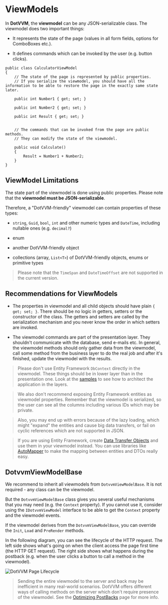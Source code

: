 # ViewModels

In **DotVVM**, the **viewmodel** can be any JSON-serializable class. The viewmodel does two important things:

+ It represents the state of the page (values in all form fields, options for ComboBoxes etc.).

+ It defines commands which can be invoked by the user (e.g. button clicks). 

```CSHARP
public class CalculatorViewModel 
{
    // The state of the page is represented by public properties.
    // If you serialize the viewmodel, you should have all the information to be able to restore the page in the exactly same state later.

    public int Number1 { get; set; }

    public int Number2 { get; set; }

    public int Result { get; set; }


    // The commands that can be invoked from the page are public methods.
    // They can modify the state of the viewmodel.

    public void Calculate() 
    {
        Result = Number1 + Number2;
    }
}
```

## ViewModel Limitations

The state part of the viewmodel is done using public properties. Please note that the **viewmodel must be JSON-serializable**. 

Therefore, a "DotVVM-friendly" viewmodel can contain properties of these types:

* `string`, `Guid`, `bool`, `int` and other numeric types and `DateTime`, including nullable ones (e.g. `decimal?`)

* enum

* another DotVVM-friendly object

* collections (array, `List<T>`) of DotVVM-friendly objects, enums or primitive types

> Please note that the `TimeSpan` and `DateTimeOffset` are not supported in the current version. 

## Recommendations for ViewModels

+ The properties in viewmodel and all child objects should have plain `{ get; set; }`. There should be no logic in getters, setters or the constructor of the class. The getters and setters are called by the serialization mechanism and you never know the order in which setters are invoked.

+ The viewmodel commands are part of the presentation layer. They shouldn't communicate with the database, send e-mails etc. 
In general, the viewmodel methods should only gather data from the viewmodel, call some method from the business layer to do  the real job and after it's finished, update the viewmodel with the results. 

> Please don't use Entity Framework `DbContext` directly in the viewmodel. These things should be in lower layer than in the presentation one. Look at the [samples](/docs/samples) to see how to architect the application in the layers.

> We also don't recommend exposing Entity Framework entities as viewmodel properties. Remember that the viewmodel is serialized, so the user can see all the columns including various IDs which may be private. 

> Also, you may end up with errors because of the lazy loading, which might "expand" the entities and cause big data transfers, or fail on cyclic references which are not supported in JSON.  

> If you are using Entity Framework, create [Data Transfer Objects](https://en.wikipedia.org/wiki/Data_transfer_object) and use them in your viewmodel instead. You can use libraries like [AutoMapper](http://automapper.org/) to make the mapping between entities and DTOs really easy.


## DotvvmViewModelBase

We recommend to inherit all viewmodels from `DotvvmViewModelBase`. It is not required - any class can be the viewmodel. 

But the `DotvvmViewModelBase` class gives you several useful mechanisms that you may need (e.g. the `Context` property). If you cannot use it, consider using the `IDotvvmViewModel` interface to be able to get the `Context` property and the viewmodel events.

If the viewmodel derives from the `DotvvmViewModelBase`, you can override the `Init`, `Load` and `PreRender` methods. 

In the following diagram, you can see the lifecycle of the HTTP request. The left side shows what's going on when the client access the page first time (the HTTP GET request). The right side shows what happens during the postback (e.g. when the user clicks a button to call a method in the viewmodel).

<p><img src="{imageDir}basics-viewmodels-img1.png" alt="DotVVM Page Lifecycle" /></p>

> Sending the entire viewmodel to the server and back may be inefficient in many real-world scenarios. DotVVM offers different ways of calling methods on the server which don't require presence of the viewmodel. See the [Optimizing PostBacks](/docs/tutorials/basics-optimizing-postbacks/{branch}) page for more info.
